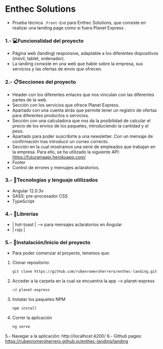 # **Enthec Solutions**

- Prueba técnica `.Front-End` para Enthec Solutions, que consiste en realizar una landing page como si fuera Planet Express .

### 1.- 💻Funcionalidad del proyecto

- Página web (landing) responsive, adaptable a los diferentes dispositivos (móvil, tablet, ordenador).
- La landing consiste en una web que hable sobre la empresa, sus servicios y las ofertas de envío que ofrecen.

### 2.- 📋Secciones del proyecto

- Header con los diferentes enlaces que nos vinculan con las diferentes partes de la web.
- Sección con los servicios que ofrece Planet Express.
- Apartado con una cuenta atrás que permite tener un registro de ofertas para diferentes productos o servicios.
- Sección con una calculadora que nos da la posibilidad de calcular el precio de los envíos de los paquetes,
  introduciendo la cantidad y el peso.
- Apartado para poder suscribirte a una newsletter. Con un mensaje de confirmación tras introducir un correo correcto.
- Sección en la cual mostramos una serie de empleados que trabajan en la empresa. Para ello, se ha utilizado
  la siguiente API: https://futuramaapi.herokuapp.com/
- Footer
- Control de errores y mensajes aclaratorios.

### 3.- 📣Tecnologías y lenguaje utilizados

- Angular 12.0.3v
- SASS: pre-procesador CSS
- TypeScript

### 4.- 📂Librerías

- | hot-toast | --> para mensajes aclaratorios en Angular
- | rxjs |

### 5.- 🔧Instalación/Inicio del proyecto

- Para poder comenzar el proyecto, tenemos que:

1. Clonar repositorio:
   ```sh
   git clone https://github.com/rubenromeroherrero/enthec-landing.git
   ```
2. Acceder a la carpeta en la cual se encuentra la app --> planet-express

   ```sh
   cd planet-express
   ```

3. Instalar los paquetes NPM
   ```sh
   npm install
   ```
4. Correr la aplicación

   ```sh
   ng serve
   ```

5.- Navegar a la aplicación: http://localhost:4200/
6.- Github pages: https://rubenromeroherrero.github.io/enthec-landing/landing
